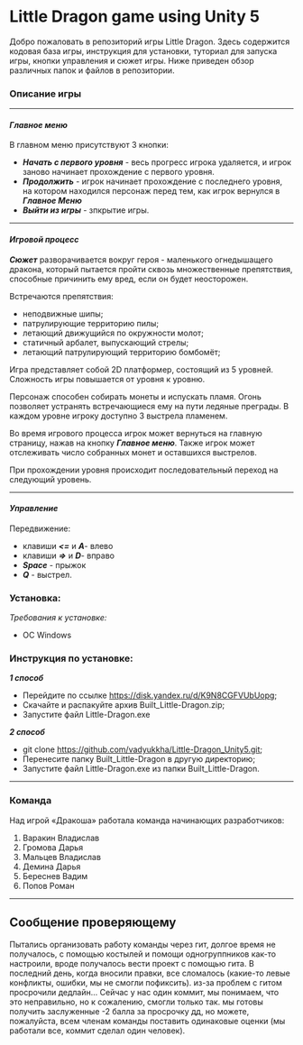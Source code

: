 # Little Dragon game using Unity 5

Добро пожаловать в репозиторий игры Little Dragon. Здесь содержится кодовая база игры, инструкция для установки, туториал для запуска игры, кнопки управления и сюжет игры. Ниже приведен обзор различных папок и файлов в репозитории.

### **Описание игры**

----

#### _Главное меню_

В главном меню присутствуют 3 кнопки:

+ ***Начать с первого уровня*** - весь прогресс игрока удаляется, и игрок заново начинает прохождение с первого уровня.
+ ***Продолжить*** - игрок начинает прохождение с последнего уровня, на котором находился персонаж перед тем, как игрок вернулся в ***Главное Меню***
+ ***Выйти из игры*** - зпкрытие игры.

----

#### _Игровой процесс_

***Сюжет*** разворачивается вокруг героя - маленького огнедышащего дракона, который пытается пройти сквозь множественные препятствия, способные причинить ему вред, если он будет неосторожен. 

Встречаются препятствия: 
+ неподвижные шипы; 
+ патрулирующие территорию пилы; 
+ летающий движущийся по окружности молот; 
+ статичный арбалет, выпускающий стрелы; 
+ летающий патрулирующий территорию бомбомёт;

Игра представляет собой 2D платформер, состоящий из 5 уровней. Сложность игры повышается от уровня к уровню.

Персонаж способен собирать монеты и испускать пламя. Огонь позволяет устранять встречающиеся ему на пути ледяные преграды. В каждом уровне игроку доступно 3 выстрела пламенем.

Во время игрового процесса игрок может вернуться на главную страницу, нажав на кнопку ***Главное меню***. Также игрок может отслеживать число собранных монет и оставшихся выстрелов.

При прохождении уровня происходит последовательный переход на следующий уровень. 

----

#### _Управление_

Передвижение: 

+ клавиши ***<=*** и ***А***- влево 
+ клавиши ***=>*** и ***D***- вправо
+ ***Space*** - прыжок
+ ***Q*** - выстрел.


### **Установка:**

_Требования к установке:_ 

+ ОС Windows

### **Инструкция по установке**:

***1 способ***

+ Перейдите по ссылке https://disk.yandex.ru/d/K9N8CGFVUbUopg;
+ Скачайте и распакуйте архив Built_Little-Dragon.zip;
+ Запустите файл Little-Dragon.exe

***2 способ***

+ git clone https://github.com/vadyukkha/Little-Dragon_Unity5.git;
+ Перенесите папку Built_Little-Dragon в другую директорию;
+ Запустите файл Little-Dragon.exe из папки Built_Little-Dragon.

---

### **Команда**

Над игрой «Дракоша» работала команда начинающих разработчиков: 

1. Варакин Владислав 
2. Громова Дарья 
3. Мальцев Владислав 
4. Демина Дарья 
5. Береснев Вадим
6. Попов Роман

---

## **Сообщение проверяющему**
Пытались организовать работу команды через гит, долгое время не получалось, с помощью костылей и помощи одногруппников как-то настроили, вроде получалось вести проект с помощью гита. В последний день, когда вносили правки, все сломалось (какие-то левые конфликты, ошибки, мы не смогли пофиксить). из-за проблем с гитом просрочили дедлайн... 
Сейчас у нас один коммит, мы понимаем, что это неправильно, но к сожалению, смогли только так. мы готовы получить заслуженные -2 балла за просрочку дд, но можете, пожалуйста, всем членам команды поставить одинаковые оценки (мы работали все, коммит сделал один человек).
